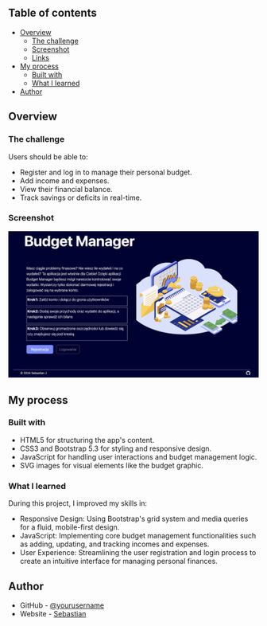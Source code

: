 ## Table of contents

- [Overview](#overview)
  - [The challenge](#the-challenge)
  - [Screenshot](#screenshot)
  - [Links](#links)
- [My process](#my-process)
  - [Built with](#built-with)
  - [What I learned](#what-i-learned)
- [Author](#author)

## Overview

### The challenge

Users should be able to:

- Register and log in to manage their personal budget.
- Add income and expenses.
- View their financial balance.
- Track savings or deficits in real-time.

### Screenshot

![Screenshot solution](./images/screenshot.jpg)
  
## My process

### Built with

- HTML5 for structuring the app's content.
- CSS3 and Bootstrap 5.3 for styling and responsive design.
- JavaScript for handling user interactions and budget management logic.
- SVG images for visual elements like the budget graphic.

### What I learned

During this project, I improved my skills in:

- Responsive Design: Using Bootstrap's grid system and media queries for a fluid, mobile-first design.
- JavaScript: Implementing core budget management functionalities such as adding, updating, and tracking incomes and expenses.
- User Experience: Streamlining the user registration and login process to create an intuitive interface for managing personal finances.

## Author

- GitHub - [@yourusername](https://github.com/SebastianJast)
- Website - [Sebastian](https://sebastianjast.github.io/Responsive_CV/)
